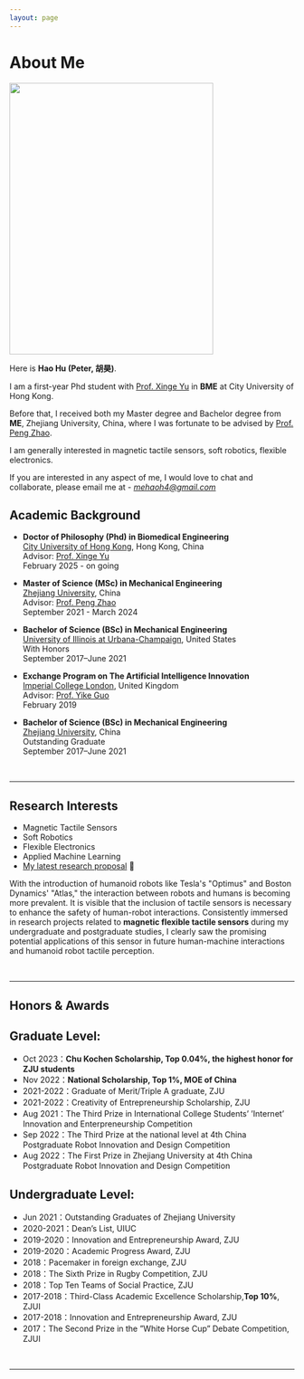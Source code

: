 ```yaml
---
layout: page
---
```


# About Me

<img src="https://haoh4.github.io/haohu.jpg" class="floatpic" width="360" height="480">

Here is **Hao Hu (Peter, 胡昊)**.

I am a first-year Phd student with [Prof. Xinge Yu](https://yu-electronics.com/xinge-yu/) in **BME** at City University of Hong Kong.

Before that, I received both my Master degree and Bachelor degree from **ME**, Zhejiang University, China, where I was fortunate to be advised by [Prof. Peng Zhao](https://person.zju.edu.cn/en/pengzhao).

I am generally interested in magnetic tactile sensors, soft robotics, flexible electronics.

If you are interested in any aspect of me, I would love to chat and collaborate, please email me at - *mehaoh4@gmail.com*

## Academic Background

<!-- >**<font color='red'>[Highlight]</font> I am looking for PhD to start in 2024 Fall. Contact me if you have any leads!**-->

- **Doctor of Philosophy (Phd) in Biomedical Engineering** 
<br>[City University of Hong Kong](https://www.cityu.edu.hk/bme/), Hong Kong, China
<br>Advisor: [Prof. Xinge Yu](https://yu-electronics.com/xinge-yu/)
<br>February 2025 - on going

- **Master of Science (MSc) in Mechanical Engineering** 
<br>[Zhejiang University](https://www.zju.edu.cn/english/), China
<br>Advisor: [Prof. Peng Zhao](https://person.zju.edu.cn/en/pengzhao)
<br>September 2021 - March 2024

- **Bachelor of Science (BSc) in Mechanical Engineering**
<br>[University of Illinois at Urbana-Champaign](https://illinois.edu/), United States
<br>With Honors
<br>September 2017–June 2021

- **Exchange Program on The Artificial Intelligence Innovation** 
<br>[Imperial College London](https://www.imperial.ac.uk/), United Kingdom
<br>Advisor: [Prof. Yike Guo](https://scholar.google.com/citations?user=-0q6cIYAAAAJ)
<br>February 2019

- **Bachelor of Science (BSc) in Mechanical Engineering** 
<br>[Zhejiang University](https://www.zju.edu.cn/english/), China
<br>Outstanding Graduate
<br>September 2017–June 2021

<br>

---

## Research Interests

- Magnetic Tactile Sensors
- Soft Robotics
- Flexible Electronics
- Applied Machine Learning
- [My latest research proposal](https://haoh4.github.io/file/Research_Statement.pdf) 🔗

With the introduction of humanoid robots like Tesla's "Optimus" and Boston Dynamics' "Atlas," the interaction between robots and humans is becoming more prevalent. It is visible that the inclusion of tactile sensors is necessary to enhance the safety of human-robot interactions. Consistently immersed in research projects related to **magnetic flexible tactile sensors** during my undergraduate and postgraduate studies, I clearly saw the promising potential applications of this sensor in future human-machine interactions and humanoid robot tactile perception.

<br>

---
## Honors & Awards

## Graduate Level:
- Oct 2023：**Chu Kochen Scholarship, Top 0.04%, the highest honor for ZJU students** <br>
- Nov 2022：**National Scholarship, Top 1%, MOE of China** 
- 2021-2022：Graduate of Merit/Triple A graduate, ZJU
- 2021-2022：Creativity of Entrepreneurship Scholarship, ZJU
- Aug 2021：The Third Prize in International College Students’ ’Internet’ Innovation and Enterpreneurship Competition
- Sep 2022：The Third Prize at the national level at 4th China Postgraduate Robot Innovation and Design Competition
- Aug 2022：The First Prize in Zhejiang University at 4th China Postgraduate Robot Innovation and Design Competition<br>

## Undergraduate Level:
- Jun 2021：Outstanding Graduates of Zhejiang University
- 2020-2021：Dean’s List, UIUC
- 2019-2020：Innovation and Entrepreneurship Award, ZJU
- 2019-2020：Academic Progress Award, ZJU
- 2018：Pacemaker in foreign exchange, ZJU
- 2018：The Sixth Prize in Rugby Competition, ZJU
- 2018：Top Ten Teams of Social Practice, ZJU
- 2017-2018：Third-Class Academic Excellence Scholarship,**Top 10%**, ZJUI
- 2017-2018：Innovation and Entrepreneurship Award, ZJU
- 2017：The Second Prize in the ”White Horse Cup” Debate Competition, ZJUI

<br>

---